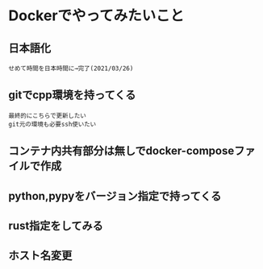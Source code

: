 # Dockerでやってみたいこと
## 日本語化
    せめて時間を日本時間に→完了(2021/03/26)
## gitでcpp環境を持ってくる
    最終的にこちらで更新したい
    git元の環境も必要ssh使いたい
## コンテナ内共有部分は無しでdocker-composeファイルで作成
##  python,pypyをバージョン指定で持ってくる
##  rust指定をしてみる
##  ホスト名変更

    
